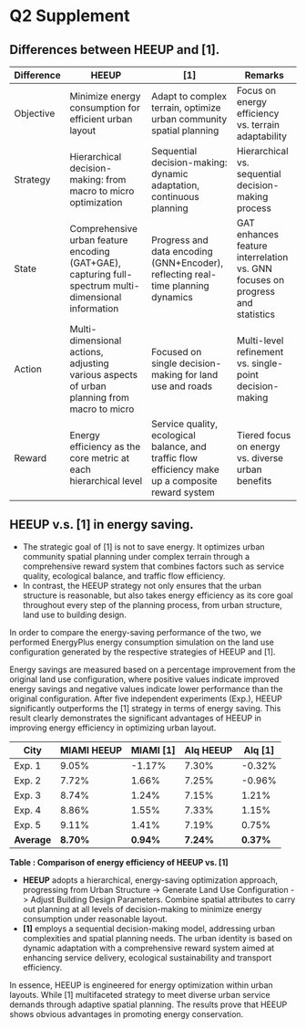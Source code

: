 # Q2 Supplement

## Differences between HEEUP and [1].

| Difference   | HEEUP                                        | [1]                                      | Remarks                                     |
|--------------|----------------------------------------------|-----------------------------------------------|---------------------------------------------|
| Objective    | Minimize energy consumption for efficient urban layout | Adapt to complex terrain, optimize urban community spatial planning | Focus on energy efficiency vs. terrain adaptability |
| Strategy     | Hierarchical decision-making: from macro to micro optimization | Sequential decision-making: dynamic adaptation, continuous planning | Hierarchical vs. sequential decision-making process |
| State        | Comprehensive urban feature encoding (GAT+GAE), capturing full-spectrum multi-dimensional information | Progress and data encoding (GNN+Encoder), reflecting real-time planning dynamics | GAT enhances feature interrelation vs. GNN focuses on progress and statistics |
| Action       | Multi-dimensional actions, adjusting various aspects of urban planning from macro to micro | Focused on single decision-making for land use and roads | Multi-level refinement vs. single-point decision-making |
| Reward       | Energy efficiency as the core metric at each hierarchical level | Service quality, ecological balance, and traffic flow efficiency make up a composite reward system | Tiered focus on energy vs. diverse urban benefits |

## HEEUP v.s. [1] in energy saving.
- The strategic goal of [1] is not to save energy. It optimizes urban community spatial planning under complex terrain through a comprehensive reward system that combines factors such as service quality, ecological balance, and traffic flow efficiency. 
- In contrast, the HEEUP strategy not only ensures that the urban structure is reasonable, but also takes energy efficiency as its core goal throughout every step of the planning process, from urban structure, land use to building design.

In order to compare the energy-saving performance of the two, we performed EnergyPlus energy consumption simulation on the land use configuration generated by the respective strategies of HEEUP and [1].

Energy savings are measured based on a percentage improvement from the original land use configuration, where positive values ​​indicate improved energy savings and negative values ​​indicate lower performance than the original configuration. After five independent experiments (Exp.), HEEUP significantly outperforms the [1] strategy in terms of energy saving. This result clearly demonstrates the significant advantages of HEEUP in improving energy efficiency in optimizing urban layout.


| City   | MIAMI HEEUP | MIAMI [1] | Alq HEEUP | Alq [1] |
|--------|-------------|----------------|-----------|--------------|
| Exp. 1 | 9.05%       | -1.17%         | 7.30%     | -0.32%       |
| Exp. 2 | 7.72%       | 1.66%          | 7.25%     | -0.96%       |
| Exp. 3 | 8.74%       | 1.24%          | 7.15%     | 1.21%        |
| Exp. 4 | 8.86%       | 1.55%          | 7.33%     | 1.15%        |
| Exp. 5 | 9.11%       | 1.41%          | 7.19%     | 0.75%        |
| **Average** | **8.70%**   | **0.94%**      | **7.24%** | **0.37%**    |

**Table : Comparison of energy efficiency of HEEUP vs. [1]**

- **HEEUP** adopts a hierarchical, energy-saving optimization approach, progressing from Urban Structure -> Generate Land Use Configuration -> Adjust Building Design Parameters. Combine spatial attributes to carry out planning at all levels of decision-making to minimize energy consumption under reasonable layout.
- **[1]** employs a sequential decision-making model, addressing urban complexities and spatial planning needs. The urban identity is based on dynamic adaptation with a comprehensive reward system aimed at enhancing service delivery, ecological sustainability and transport efficiency.

In essence, HEEUP is engineered for energy optimization within urban layouts. While [1] multifaceted strategy to meet diverse urban service demands through adaptive spatial planning.
The results prove that HEEUP shows obvious advantages in promoting energy conservation.
